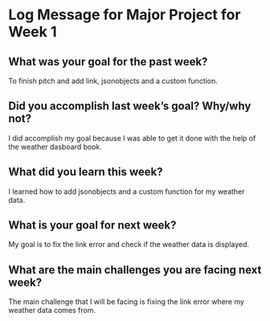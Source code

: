 # Log Message for Major Project for Week 1
## What was your goal for the past week?
To finish pitch and add link, jsonobjects and a custom function.
## Did you accomplish last week’s goal? Why/why not?
I did accomplish my goal because I was able to get it done with the help of the weather dasboard book. 
## What did you learn this week?
I learned how to add jsonobjects and a custom function for my weather data.
## What is your goal for next week?
My goal is to fix the link error and check if the weather data is displayed.
## What are the main challenges you are facing next week?
The main challenge that I will be facing is fixing the link error where my weather data comes from.
